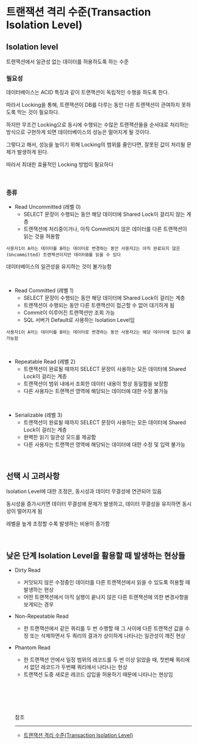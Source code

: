 # 트랜잭션 격리 수준(Transaction Isolation Level)

## Isolation level 

  트랜잭션에서 일관성 없는 데이터를 허용하도록 하는 수준

### 필요성

데이터베이스는 ACID 특징과 같이 트랜잭션이 독립적인 수행을 하도록 한다.

따라서 Locking을 통해, 트랜잭션이 DB를 다루는 동안 다른 트랜잭션이 관여하지 못하도록 막는 것이 필요하다.

하지만 무조건 Locking으로 동시에 수행되는 수많은 트랜잭션들을 순서대로 처리하는 방식으로 구현하게 되면 데이터베이스의 성능은 떨어지게 될 것이다.

그렇다고 해서, 성능을 높이기 위해 Locking의 범위를 줄인다면, 잘못된 값이 처리될 문제가 발생하게 된다.

따라서 최대한 효율적인 Locking 방법이 필요하다


<br/>

### 종류

- Read Uncommitted (레벨 0)
  - SELECT 문장이 수행되는 동안 해당 데이터에 Shared Lock이 걸리지 않는 계층
  - 트랜잭션에 처리중이거나, 아직 Commit되지 않은 데이터를 다른 트랜잭션이 읽는 것을 허용함

```
사용자1이 A라는 데이터를 B라는 데이터로 변경하는 동안 사용자2는 아직 완료되지 않은(Uncommitted) 트랜잭션이지만 데이터B를 읽을 수 있다
```
데이터베이스의 일관성을 유지하는 것이 불가능함

<br/>

- Read Committed (레벨 1)
  - SELECT 문장이 수행되는 동안 해당 데이터에 Shared Lock이 걸리는 계층
  - 트랜잭션이 수행되는 동안 다른 트랜잭션이 접근할 수 없어 대기하게 됨
  - Commit이 이루어진 트랜잭션만 조회 가능
  - SQL 서버가 Default로 사용하는 Isolation Level임

```
사용자1이 A라는 데이터를 B라는 데이터로 변경하는 동안 사용자2는 해당 데이터에 접근이 불가능함
```

<br/>

- Repeatable Read (레벨 2)
  - 트랜잭션이 완료될 때까지 SELECT 문장이 사용하는 모든 데이터에 Shared Lock이 걸리는 계층
  - 트랜잭션이 범위 내에서 조회한 데이터 내용이 항상 동일함을 보장함
  - 다른 사용자는 트랜잭션 영역에 해당되는 데이터에 대한 수정 불가능


<br/>

- Serializable (레벨 3)
  - 트랜잭션이 완료될 때까지 SELECT 문장이 사용하는 모든 데이터에 Shared Lock이 걸리는 계층
  - 완벽한 읽기 일관성 모드를 제공함
  - 다른 사용자는 트랜잭션 영역에 해당되는 데이터에 대한 수정 및 입력 불가능


<br/>

## 선택 시 고려사항

Isolation Level에 대한 조정은, 동시성과 데이터 무결성에 연관되어 있음

동시성을 증가시키면 데이터 무결성에 문제가 발생하고, 데이터 무결성을 유지하면 동시성이 떨어지게 됨

레벨을 높게 조정할 수록 발생하는 비용이 증가함

<br/>

## 낮은 단계 Isolation Level을 활용할 때 발생하는 현상들

- Dirty Read
  - 커밋되지 않은 수정중인 데이터를 다른 트랜잭션에서 읽을 수 있도록 허용할 때 발생하는 현상
  - 어떤 트랜잭션에서 아직 실행이 끝나지 않은 다른 트랜잭션에 의한 변경사항을 보게되는 경우

- Non-Repeatable Read
  - 한 트랜잭션에서 같은 쿼리를 두 번 수행할 때 그 사이에 다른 트랜잭션 값을 수정 또는 삭제하면서 두 쿼리의 결과가 상이하게 나타나는 일관성이 깨진 현상

- Phantom Read
  - 한 트랜잭션 안에서 일정 범위의 레코드를 두 번 이상 읽었을 때, 첫번째 쿼리에서 없던 레코드가 두번째 쿼리에서 나타나는 현상
  - 트랜잭션 도중 새로운 레코드 삽입을 허용하기 때문에 나타나는 현상임
  
  
  
  <br/><br/><br/><br/>
  
  
  참조
  
  ---
  
  - [트랜잭션 격리 수준(Transaction Isolation Level)](https://github.com/gyoogle/tech-interview-for-developer/blob/master/Computer%20Science/Database/Transaction%20Isolation%20Level.md)
 
  
  
  
  
   